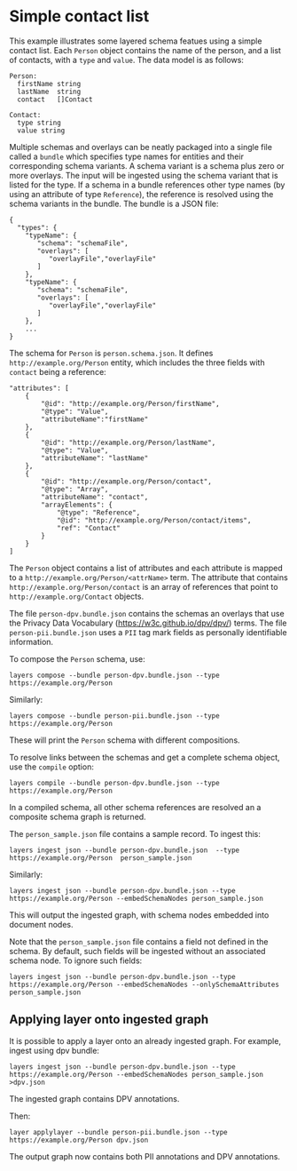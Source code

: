 # Simple contact list

This example illustrates some layered schema featues using a simple
contact list. Each `Person` object contains the name of the person,
and a list of contacts, with a `type` and `value`. The data model is
as follows:

```
Person:
  firstName string
  lastName  string
  contact   []Contact
  
Contact:
  type string
  value string
```

Multiple schemas and overlays can be neatly packaged into a single
file called a `bundle` which specifies type names for entities and
their corresponding schema variants. A schema variant is a schema plus
zero or more overlays. The input will be ingested using the schema
variant that is listed for the type. If a schema in a bundle
references other type names (by using an attribute of type
`Reference`), the reference is resolved using the schema variants in
the bundle. The bundle is a JSON file:

```
{
  "types": {
    "typeName": {
       "schema": "schemaFile",
       "overlays": [
          "overlayFile","overlayFile"
       ]
    },
    "typeName": {
       "schema": "schemaFile",
       "overlays": [
          "overlayFile","overlayFile"
       ]
    },
    ...
}
```

The schema for `Person` is `person.schema.json`. It defines
`http://example.org/Person` entity, which includes the three fields
with `contact` being a reference:

```
"attributes": [
    {
        "@id": "http://example.org/Person/firstName",
        "@type": "Value",
        "attributeName":"firstName"
    },
    {
        "@id": "http://example.org/Person/lastName",
        "@type": "Value",
        "attributeName": "lastName"
    },
    {
        "@id": "http://example.org/Person/contact",
        "@type": "Array",
        "attributeName": "contact",
        "arrayElements": {
            "@type": "Reference",
            "@id": "http://example.org/Person/contact/items",
            "ref": "Contact"
        }
    }
]
```

The `Person` object contains a list of attributes and each attribute is mapped to a
`http://example.org/Person/<attrName>` term. The attribute that contains 
`http://example.org/Person/contact` is an array of references that point to `http://example.org/Contact`
objects.

The file `person-dpv.bundle.json` contains the schemas an overlays
that use the Privacy Data Vocabulary (https://w3c.github.io/dpv/dpv/)
terms. The file `person-pii.bundle.json` uses a `PII` tag mark fields
as personally identifiable information.

To compose the `Person` schema, use:

```
layers compose --bundle person-dpv.bundle.json --type https://example.org/Person
```

Similarly:

```
layers compose --bundle person-pii.bundle.json --type https://example.org/Person
```

These will print the `Person` schema with different compositions.

To resolve links between the schemas and get a complete schema object, use the `compile` option:

```
layers compile --bundle person-dpv.bundle.json --type https://example.org/Person
```

In a compiled schema, all other schema references are resolved an a
composite schema graph is returned.


The `person_sample.json` file contains a sample record. To ingest this:

```
layers ingest json --bundle person-dpv.bundle.json  --type https://example.org/Person  person_sample.json
```

Similarly:

```
layers ingest json --bundle person-dpv.bundle.json --type https://example.org/Person --embedSchemaNodes person_sample.json
```

This will output the ingested graph, with schema nodes embedded into document nodes.

Note that the `person_sample.json` file contains a field not defined
in the schema. By default, such fields will be ingested without an
associated schema node. To ignore such fields:


```
layers ingest json --bundle person-dpv.bundle.json --type https://example.org/Person --embedSchemaNodes --onlySchemaAttributes person_sample.json
```

## Applying layer onto ingested graph

It is possible to apply a layer onto an already ingested graph. For
example, ingest using dpv bundle:

```
layers ingest json --bundle person-dpv.bundle.json --type https://example.org/Person --embedSchemaNodes person_sample.json >dpv.json
```

The ingested graph contains DPV  annotations.

Then:

```
layer applylayer --bundle person-pii.bundle.json --type https://example.org/Person dpv.json
```

The output graph now contains both PII annotations and DPV
annotations.
